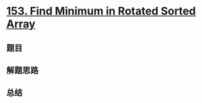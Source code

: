 # [153. Find Minimum in Rotated Sorted Array](https://leetcode.com/problems/find-minimum-in-rotated-sorted-array/)

## 题目


## 解题思路


## 总结



